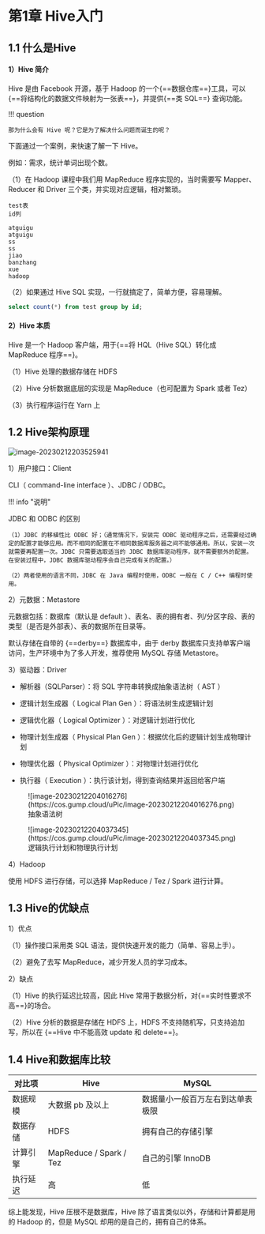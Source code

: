 # 第1章 Hive入门

## 1.1 什么是Hive

#### 1）Hive 简介

Hive 是由 Facebook 开源，基于 Hadoop 的一个{==数据仓库==}工具，可以{==将结构化的数据文件映射为一张表==}，并提供{==类 SQL==}  查询功能。

!!! question 

    那为什么会有 Hive 呢？它是为了解决什么问题而诞生的呢？

下面通过一个案例，来快速了解一下 Hive。

例如：需求，统计单词出现个数。

（1）在 Hadoop 课程中我们用 MapReduce 程序实现的，当时需要写 Mapper、Reducer 和 Driver 三个类，并实现对应逻辑，相对繁琐。

```text
test表
id列

atguigu
atguigu
ss
ss
jiao
banzhang
xue
hadoop
```

（2）如果通过 Hive SQL 实现，一行就搞定了，简单方便，容易理解。

```sql
select count(*) from test group by id;
```

#### 2）Hive 本质

Hive 是一个 Hadoop 客户端，用于{==将 HQL（Hive SQL）转化成 MapReduce 程序==}。

（1）Hive 处理的数据存储在 HDFS

（2）Hive 分析数据底层的实现是 MapReduce（也可配置为 Spark 或者 Tez） 

（3）执行程序运行在 Yarn 上

## 1.2 Hive架构原理

![image-20230212203525941](https://cos.gump.cloud/uPic/image-20230212203525941.png)

1）用户接口：Client

CLI（ command-line interface ）、JDBC / ODBC。

!!! info "说明"

JDBC 和 ODBC 的区别

    （1）JDBC 的移植性比 ODBC 好；（通常情况下，安装完 ODBC 驱动程序之后，还需要经过确定的配置才能够应用。而不相同的配置在不相同数据库服务器之间不能够通用。所以，安装一次就需要再配置一次。JDBC 只需要选取适当的 JDBC 数据库驱动程序，就不需要额外的配置。在安装过程中，JDBC 数据库驱动程序会自己完成有关的配置。）
    
    （2）两者使用的语言不同，JDBC 在 Java 编程时使用，ODBC 一般在 C / C++ 编程时使用。

2）元数据：Metastore

元数据包括：数据库（默认是 default ）、表名、表的拥有者、列/分区字段、表的类型（是否是外部表）、表的数据所在目录等。

默认存储在自带的 {==derby==} 数据库中，由于 derby 数据库只支持单客户端访问，生产环境中为了多人开发，推荐使用 MySQL 存储 Metastore。

3）驱动器：Driver

- 解析器（SQLParser）：将 SQL 字符串转换成抽象语法树（ AST ）

- 逻辑计划生成器（ Logical Plan Gen ）：将语法树生成逻辑计划

- 逻辑优化器（ Logical Optimizer ）：对逻辑计划进行优化
- 物理计划生成器（ Physical Plan Gen ）：根据优化后的逻辑计划生成物理计划
- 物理优化器（ Physical Optimizer ）：对物理计划进行优化
- 执行器（ Execution ）：执行该计划，得到查询结果并返回给客户端

<figure markdown>
  ![image-20230212204016276](https://cos.gump.cloud/uPic/image-20230212204016276.png)
  <figcaption>抽象语法树</figcaption>
</figure>

<figure markdown>
  ![image-20230212204037345](https://cos.gump.cloud/uPic/image-20230212204037345.png)
  <figcaption>逻辑执行计划和物理执行计划</figcaption>
</figure>
4）Hadoop

使用 HDFS 进行存储，可以选择 MapReduce / Tez / Spark 进行计算。

## 1.3 Hive的优缺点

1）优点

（1）操作接口采用类 SQL 语法，提供快速开发的能力（简单、容易上手）。

（2）避免了去写 MapReduce，减少开发人员的学习成本。

2）缺点

（1）Hive 的执行延迟比较高，因此 Hive 常用于数据分析，对{==实时性要求不高==}的场合。

（2）Hive 分析的数据是存储在 HDFS 上，HDFS 不支持随机写，只支持追加写，所以在 {==Hive 中不能高效 update 和 delete==}。

## 1.4 Hive和数据库比较 

| 对比项   | Hive                    | MySQL                            |
| -------- | ----------------------- | -------------------------------- |
| 数据规模 | 大数据 pb 及以上        | 数据量小一般百万左右到达单表极限 |
| 数据存储 | HDFS                    | 拥有自己的存储引擎               |
| 计算引擎 | MapReduce / Spark / Tez | 自己的引擎 InnoDB                |
| 执行延迟 | 高                      | 低                               |

综上能发现，Hive 压根不是数据库，Hive 除了语言类似以外，存储和计算都是用的 Hadoop 的，但是 MySQL 却用的是自己的，拥有自己的体系。



